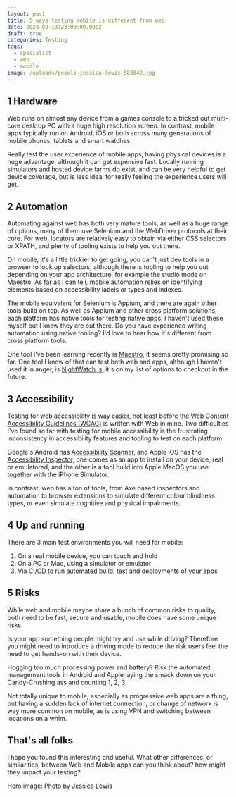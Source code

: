 ```yaml
---
layout: post
title: 5 ways testing mobile is different from web
date: 2023-08-13T23:00:00.000Z
draft: true
categories: Testing
tags:
  - specialist
  - web
  - mobile
image: /uploads/pexels-jessica-lewis-583842.jpg
---
```


## 1 Hardware

Web runs on almost any device from a games console to a tricked out multi-core desktop PC with a huge high resolution screen. In contrast, mobile apps typically run on Android, iOS or both across many generations of mobile phones, tablets and smart watches.

Really test the user experience of mobile apps, having physical devices is a huge advantage, although it can get expensive fast. Locally running simulators and hosted device farms do exist, and can be very helpful to get device coverage, but is less ideal for really feeling the experience users will get.

## 2 Automation

Automating against web has both very mature tools, as well as a huge range of options, many of them use Selenium and the WebDriver protocols at their core. For web, locators are relatively easy to obtain via either CSS selectors or XPATH, and plenty of tooling exists to help you out there.

On mobile, it's a little trickier to get going, you can't just dev tools in a browser to look up selectors, although there is tooling to help you out depending on your app architecture, for example the studio mode on Maestro. As far as I can tell, mobile automation relies on identifying elements based on accessibility labels or types and indexes.

The mobile equivalent for Selenium is Appium, and there are again other tools build on top. As well as Appium and other cross platform solutions, each platform has native tools for testing native apps, I haven't used these myself but I know they are out there. Do you have experience writing automation using native tooling? I'd love to hear how it's different from cross platform tools.

One tool I've been learning recently is [Maestro](https://maestro.mobile.dev/), it seems pretty promising so far. One tool I know of that can test both web and apps, although I haven't used it in anger, is [NightWatch.js,](https://nightwatchjs.org/guide/mobile-app-testing/introduction.html) it's on my list of options to checkout in the future.

## 3 Accessibility

Testing for web accessibility is way easier, not least before the [Web Content Accessibility Guidelines (WCAG)](https://www.w3.org/TR/WCAG21/) is written with Web in mine. Two difficulties I've found so far with testing for mobile accessibility is the frustrating inconsistency in accessibility features and tooling to test on each platform.

Google's Android has [Accessibility Scanner](https://support.google.com/accessibility/android/answer/6376570?hl=en-GB), and Apple iOS has  the [Accessibility Inspector,](https://developer.apple.com/library/archive/documentation/Accessibility/Conceptual/AccessibilityMacOSX/OSXAXTestingApps.html) one comes as an app to install on your device, real or emulatored, and the other is a tool build into Apple MacOS you use together with the iPhone Simulator.

In contrast, web has a ton of tools, from Axe based inspectors and automation to browser extensions to simulate different colour blindness types, or even simulate cognitive and physical impairments.

## 4 Up and running

There are 3 main test environments you will need for mobile:

1. On a real mobile device, you can touch and hold
2. On a PC or Mac, using a simulator or emulator
3. Via CI/CD to run automated build, test and deployments of your apps

## 5 Risks

While web and mobile maybe share a bunch of common risks to quality, both need to be fast, secure and usable, mobile does have some unique risks.

Is your app something people might try and use while driving? Therefore you might need to introduce a driving mode to reduce the risk users feel the need to get hands-on with their device.

Hogging too much processing power and battery? Risk the automated management tools in Android and Apple laying the smack down on your Candy-Crushing ass and counting 1, 2, 3.

Not totally unique to mobile, especially as progressive web apps are a thing, but having a sudden lack of internet connection, or change of network is way more common on mobile, as is using VPN and switching between locations on a whim.

## That's all folks

I hope you found this interesting and useful. What other differences, or similarities, between Web and Mobile apps can you think about? how might they impact your testing?

Hero image: [Photo by Jessica Lewis](< https://www.pexels.com/photo/iphone-6-earpods-and-macbook-on-flat-lay-photography-583842/>)
